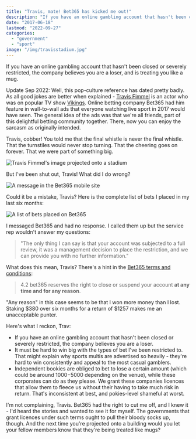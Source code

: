 ```yaml
---
title: "Travis, mate! Bet365 has kicked me out!"
description: "If you have an online gambling account that hasn't been closed or severely restricted, the company believes you are a loser, and is treating you like a mug."
date: "2017-06-18"
lastmod: "2022-09-27"
categories: 
  - "government"
  - "sport"
image: "/img/travisstadium.jpg"
---
```


If you have an online gambling account that hasn't been closed or severely restricted, the company believes you are a loser, and is treating you like a mug.

<p class="addendum">
<span class="date">Update Sep 2022:</span> Well, this pop-culture reference has dated pretty badly. As all good jokes are better when explained - <a href="//en.wikipedia.org/wiki/Travis_Fimmel" title="Travis Fimmel @ Wikipedia" target="_blank">Travis Fimmel</a> is an actor who was on popular TV show <a href="//en.wikipedia.org/wiki/Vikings_%28TV_series%29" title="Vikings TV series @ Wikipedia" target="_blank">Vikings</a>. Online betting company Bet365 had him feature in wall-to-wall ads that everyone watching live sport in 2017 would have seen. The general idea of the ads was that we're all friends, part of this delightful betting community together. There, now you can enjoy the sarcasm as originally intended.
</p>

Travis, cobber! You told me that the final whistle is never the final whistle. That the turnstiles would never stop turning. That the cheering goes on forever. That we were part of something big.

![Travis Fimmel's image projected onto a stadium](/img/travisstadium.jpg "Travis enjoying a nil-all draw between two failed states, probably.")

But I've been shut out, Travis! What did I do wrong?

![A message in the Bet365 mobile site](/img/message.png "I need to charge my phone.")

Could it be a mistake, Travis? Here is the complete list of bets I placed in my last six months:

![A list of bets placed on Bet365](/img/mybets.png "I did OK, but I'm no David Walsh.")

I messaged Bet365 and had no response. I called them up but the service rep wouldn't answer my questions:

> "The only thing I can say is that your account was subjected to a full review, it was a management decision to place the restriction, and we can provide you with no further information."

What does this mean, Travis? There's a hint in the [Bet365 terms and conditions](//help.bet365.com.au/en/terms-and-conditions):

> 4.2 bet365 reserves the right to close or suspend your account **at any time and for any reason**.

"Any reason" in this case seems to be that I won more money than I lost. Staking $380 over six months for a return of $1257 makes me an unacceptable punter.

Here's what I reckon, Trav:

- If you have an online gambling account that hasn't been closed or severely restricted, the company believes you are a loser.
- It must be hard to win big with the types of bet I've been restricted to. That might explain why sports multis are advertised so heavily - they're hard to win consistently and appeal to the most casual gamblers.
- Independent bookies are obliged to bet to lose a certain amount (which could be around $1000-$5000 depending on the venue), while these corporates can do as they please. We grant these companies licences that allow them to fleece us without their having to take much risk in return. That's inconsistent at best, and pokies-level shameful at worst.

I'm not complaining, Travis. Bet365 had the right to cut me off, and I knew it - I'd heard the stories and wanted to see it for myself. The governments that grant licences under such terms ought to pull their bloody socks up, though. And the next time you're projected onto a building would you let your fellow members know that they're being treated like mugs?